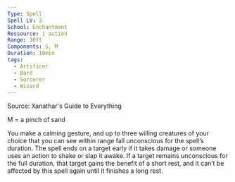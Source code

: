 ```yaml
---
Type: Spell
Spell LV: 3
School: Enchantment
Ressource: 1 action
Range: 30ft
Components: S, M
Duration: 10min
tags:
  - Artificer
  - Bard
  - Sorcerer
  - Wizard
---
```

Source: Xanathar's Guide to Everything

M = a pinch of sand

You make a calming gesture, and up to three willing creatures of your choice that you can see within range fall unconscious for the spell’s duration. The spell ends on a target early if it takes damage or someone uses an action to shake or slap it awake. If a target remains unconscious for the full duration, that target gains the benefit of a short rest, and it can’t be affected by this spell again until it finishes a long rest.
